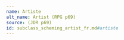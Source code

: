 ```yaml
---
name: Artiste
alt_name: Artist (RPG p69)
source: (JDR p69)
id: subclass_scheming_artist_fr.md#artiste
---
```


